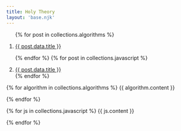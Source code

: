 ```yaml
---
title: Holy Theory
layout: 'base.njk'
---
```

 
<!-- Hello Everyone! -->

<!-- {% for post in collections.posts %}
- [{{ post.data.title }}](.{{ post.url  }})
{% endfor %}
 -->
 <ol type="1">

{% for post in collections.algorithms %}
<!-- - [{{ post.data.title }}](.{{ post.url  }}) -->
<li class="list"><a href="#{{post.url}}">{{ post.data.title }}</a></li>

{% endfor %}
{% for post in collections.javascript %}
<!-- - [{{ post.data.title }}](.{{ post.url  }}) -->
<li class="list"><a href="#{{post.url}}">{{ post.data.title }}</a></li>
{% endfor %}
</ol>


{% for algorithm in collections.algorithms %}
{{ algorithm.content }}
<a name="{{algorithm.url}}"></a>

{% endfor %}

{% for js in collections.javascript %}
{{ js.content }}
<a name="{{js.url}}"></a>

{% endfor %}